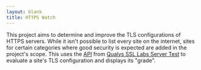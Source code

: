 ```yaml
---
layout: blank
title: HTTPS Watch
---
```

This project aims to determine and improve the TLS configurations of HTTPS servers. While it isn't possible to list every site on the internet, sites for certain categories where good security is expected are added in the project's scope. This uses the <a href="https://github.com/ssllabs/ssllabs-scan">API</a> from <a href="https://www.ssllabs.com/ssltest/index.html">Qualys SSL Labs Server Test</a> to evaluate a site's TLS configuration and displays its "grade".